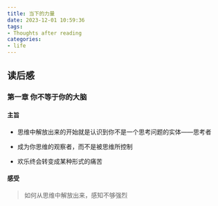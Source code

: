 ```yaml
---
title: 当下的力量
date: 2023-12-01 10:59:36
tags: 
- Thoughts after reading
categories:
- life
---
```

## 读后感

### 第一章 你不等于你的大脑

#### 主旨
- 思维中解放出来的开始就是认识到你不是一个思考问题的实体——思考者

- 成为你思维的观察者，而不是被思维所控制

- 欢乐终会转变成某种形式的痛苦

#### 感受
> 如何从思维中解放出来，感知不够强烈